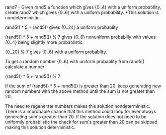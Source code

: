 rand7 - Given rand5 a function which gives {0..4} with a uniform probability, create rand7 which gives {0..6} with a uniform probability.  *This solution is nondeterministic.

rand5() * 5 + rand5() gives {0..24} a uniform probablity 

(rand5() * 5 + rand5()) % 7 gives {0..6} nonuniform probabiliy with values {0..4} being slightly more probablistic.

{0..20} % 7 gives {0..6} with a uniform probablity.

To get a random number {0..6} with uniform probablity from rand5() calculate a number 

(rand5() * 5 + rand5()) % 7 

if the sum of (rand5() * 5 + rand5()) is greater than 20, keep generating new random numbers with the above method until the sum is not greater than 20.

The need to regenerate numbers makes this solution nondeterministic.
There is a improbable chance that this method could loop for ever always generating sum's greater than 20.
If the solution does not need to be uniformly probablistic the check for sum's greater than 20 can be skipped making this solution deterministic.